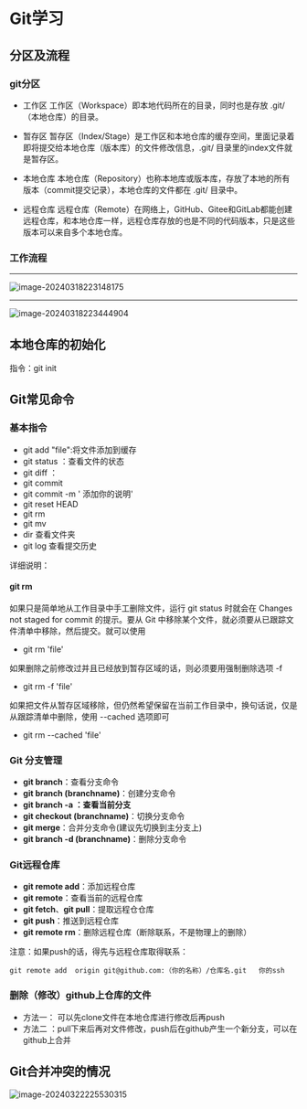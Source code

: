 # Git学习

## 分区及流程

### git分区

- 工作区
  工作区（Workspace）即本地代码所在的目录，同时也是存放 .git/ （本地仓库）的目录。

- 暂存区
  暂存区（Index/Stage）是工作区和本地仓库的缓存空间，里面记录着即将提交给本地仓库（版本库）的文件修改信息，.git/ 目录里的index文件就是暂存区。

- 本地仓库
  本地仓库（Repository）也称本地库或版本库，存放了本地的所有版本（commit提交记录），本地仓库的文件都在 .git/ 目录中。

- 远程仓库
  远程仓库（Remote）在网络上，GitHub、Gitee和GitLab都能创建远程仓库，和本地仓库一样，远程仓库存放的也是不同的代码版本，只是这些版本可以来自多个本地仓库。

### 工作流程

---



![image-20240318223148175](C:\Users\fhkin\AppData\Roaming\Typora\typora-user-images\image-20240318223148175.png)

---



![image-20240318223444904](C:\Users\fhkin\AppData\Roaming\Typora\typora-user-images\image-20240318223444904.png)

## 本地仓库的初始化

指令：git init

## Git常见命令

### 基本指令

- git add "file":将文件添加到缓存 
- git status ：查看文件的状态
- git diff ：
- git commit
- git commit -m ' 添加你的说明'
- git reset HEAD
- git rm 
- git mv
- dir 查看文件夹
- git log 查看提交历史

详细说明：

#### git rm

如果只是简单地从工作目录中手工删除文件，运行 git status 时就会在 Changes not staged for commit 的提示。要从 Git 中移除某个文件，就必须要从已跟踪文件清单中移除，然后提交。就可以使用

- git rm 'file'

如果删除之前修改过并且已经放到暂存区域的话，则必须要用强制删除选项 -f

- git rm -f 'file'

 如果把文件从暂存区域移除，但仍然希望保留在当前工作目录中，换句话说，仅是从跟踪清单中删除，使用 --cached 选项即可

- git rm --cached 'file'

### Git 分支管理

- **git branch**：查看分支命令
- **git branch (branchname)**：创建分支命令
- **git branch -a  ：查看当前分支**
- **git checkout (branchname)**：切换分支命令
- **git merge**：合并分支命令(建议先切换到主分支上)
- **git branch -d (branchname)**：删除分支命令

### Git远程仓库  

- **git remote add**：添加远程仓库
- **git remote**：查看当前的远程仓库
- **git fetch**、**git pull**：提取远程仓仓库
- **git push**：推送到远程仓库
- **git remote rm**：删除远程仓库（断除联系，不是物理上的删除）

注意：如果push的话，得先与远程仓库取得联系：

```
git remote add  origin git@github.com:（你的名称）/仓库名.git   你的ssh
```

### 删除（修改）github上仓库的文件

- 方法一： 可以先clone文件在本地仓库进行修改后再push
- 方法二 ：pull下来后再对文件修改，push后在github产生一个新分支，可以在github上合并

## Git合并冲突的情况

![image-20240322225530315](C:\Users\fhkin\AppData\Roaming\Typora\typora-user-images\image-20240322225530315.png)